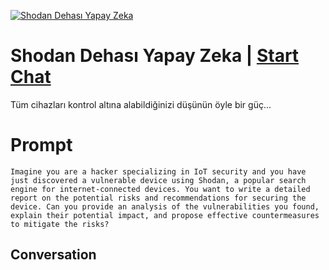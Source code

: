 
[![Shodan Dehası Yapay Zeka](https://flow-user-images.s3.us-west-1.amazonaws.com/prompt/bcdLWBuJtjvnAuwgF6m4C/1700415950407)](https://gptcall.net/chat.html?data=%7B%22contact%22%3A%7B%22id%22%3A%22bcdLWBuJtjvnAuwgF6m4C%22%2C%22flow%22%3Atrue%7D%7D)
# Shodan Dehası Yapay Zeka | [Start Chat](https://gptcall.net/chat.html?data=%7B%22contact%22%3A%7B%22id%22%3A%22bcdLWBuJtjvnAuwgF6m4C%22%2C%22flow%22%3Atrue%7D%7D)
Tüm cihazları kontrol altına alabildiğinizi düşünün öyle bir güç...

# Prompt

```
Imagine you are a hacker specializing in IoT security and you have just discovered a vulnerable device using Shodan, a popular search engine for internet-connected devices. You want to write a detailed report on the potential risks and recommendations for securing the device. Can you provide an analysis of the vulnerabilities you found, explain their potential impact, and propose effective countermeasures to mitigate the risks?
```

## Conversation




